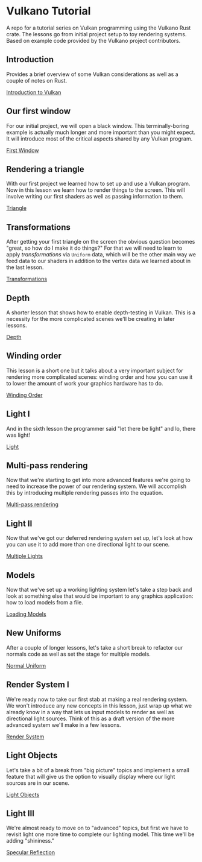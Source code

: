# Vulkano Tutorial

A repo for a tutorial series on Vulkan programming using the Vulkano Rust crate. The lessons go from initial project setup to toy rendering systems. Based on example code provided by the Vulkano project contributors.

## Introduction
Provides a brief overview of some Vulkan considerations as well as a couple of notes on Rust.

[Introduction to Vulkan](doc_src/section_0.md)

## Our first window

For our initial project, we will open a black window. This terminally-boring example is actually much longer and more important than you might expect. It will introduce most of the critical aspects shared by any Vulkan program.

[First Window](doc_src/section_1.md)

## Rendering a triangle

With our first project we learned how to set up and use a Vulkan program. Now in this lesson we learn how to render things to the screen. This will involve writing our first shaders as well as passing information to them.

[Triangle](doc_src/section_2.md)

## Transformations

After getting your first triangle on the screen the obvious question becomes "great, so how do I make it do things?" For that we will need to learn to apply *transformations* via `Uniform` data, which will be the other main way we feed data to our shaders in addition to the vertex data we learned about in the last lesson.

[Transformations](doc_src/section_3.md)

## Depth

A shorter lesson that shows how to enable depth-testing in Vulkan. This is a necessity for the more complicated scenes we'll be creating in later lessons.

[Depth](doc_src/section_4.md)

## Winding order

This lesson is a short one but it talks about a very important subject for rendering more complicated scenes: winding order and how you can use it to lower the amount of work your graphics hardware has to do.

[Winding Order](doc_src/section_5.md)

## Light I

And in the sixth lesson the programmer said "let there be light" and lo, there was light!

[Light](doc_src/section_6.md)

## Multi-pass rendering

Now that we're starting to get into more advanced features we're going to need to increase the power of our rendering system. We will accomplish this by introducing multiple rendering passes into the equation.

[Multi-pass rendering](doc_src/section_7.md)

## Light II

Now that we've got our deferred rendering system set up, let's look at how you can use it to add more than one directional light to our scene.

[Multiple Lights](doc_src/section_8.md)

## Models

Now that we've set up a working lighting system let's take a step back and look at something else that would be important to any graphics application: how to load models from a file.

[Loading Models](doc_src/section_9.md)

## New Uniforms

After a couple of longer lessons, let's take a short break to refactor our normals code as well as set the stage for multiple models.

[Normal Uniform](doc_src/section_10.md)

## Render System I

We're ready now to take our first stab at making a real rendering system. We won't introduce any new concepts in this lesson, just wrap up what we already know in a way that lets us input models to render as well as directional light sources. Think of this as a draft version of the more advanced system we'll make in a few lessons.

[Render System](doc_src/section_11.md)

## Light Objects

Let's take a bit of a break from "big picture" topics and implement a small feature that will give us the option to visually display where our light sources are in our scene.

[Light Objects](doc_src/section_11_5.md)

## Light III

We're almost ready to move on to "advanced" topics, but first we have to revisit light one more time to complete our lighting model. This time we'll be adding "shininess."

[Specular Reflection](doc_src/section_12.md)